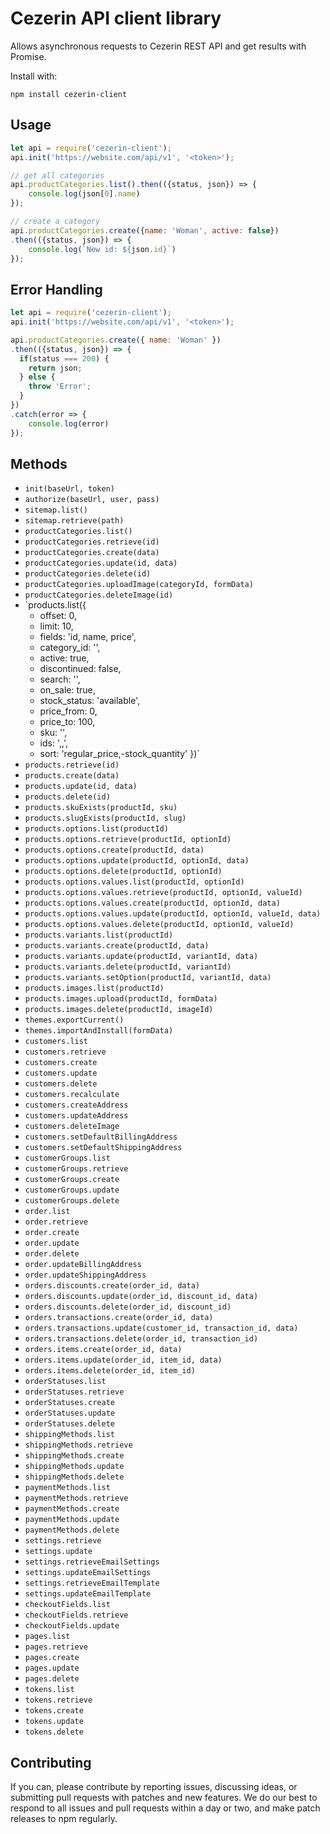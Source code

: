 # Cezerin API client library

Allows asynchronous requests to Cezerin REST API and get results with Promise.

Install with:

    npm install cezerin-client


## Usage

```javascript
let api = require('cezerin-client');
api.init('https://website.com/api/v1', '<token>');

// get all categories
api.productCategories.list().then(({status, json}) => {
    console.log(json[0].name)
});

// create a category
api.productCategories.create({name: 'Woman', active: false})
.then(({status, json}) => {
    console.log(`New id: ${json.id}`)
});
```

##  Error Handling

```javascript
let api = require('cezerin-client');
api.init('https://website.com/api/v1', '<token>');

api.productCategories.create({ name: 'Woman' })
.then(({status, json}) => {
  if(status === 200) {
    return json;
  } else {
    throw 'Error';
  }
})
.catch(error => {
    console.log(error)
});
```

## Methods

* `init(baseUrl, token)`
* `authorize(baseUrl, user, pass)`
* `sitemap.list()`
* `sitemap.retrieve(path)`
* `productCategories.list()`
* `productCategories.retrieve(id)`
* `productCategories.create(data)`
* `productCategories.update(id, data)`
* `productCategories.delete(id)`
* `productCategories.uploadImage(categoryId, formData)`
* `productCategories.deleteImage(id)`
* `products.list({
    - offset: 0,
    - limit: 10,
    - fields: 'id, name, price',
    - category_id: '<id>',
    - active: true,
    - discontinued: false,
    - search: '',
    - on_sale: true,
    - stock_status: 'available',
    - price_from: 0,
    - price_to: 100,
    - sku: '',
    - ids: '<id>,<id>,<id>',
    - sort: 'regular_price,-stock_quantity'
   })`
* `products.retrieve(id)`
* `products.create(data)`
* `products.update(id, data)`
* `products.delete(id)`
* `products.skuExists(productId, sku)`
* `products.slugExists(productId, slug)`
* `products.options.list(productId)`
* `products.options.retrieve(productId, optionId)`
* `products.options.create(productId, data)`
* `products.options.update(productId, optionId, data)`
* `products.options.delete(productId, optionId)`
* `products.options.values.list(productId, optionId)`
* `products.options.values.retrieve(productId, optionId, valueId)`
* `products.options.values.create(productId, optionId, data)`
* `products.options.values.update(productId, optionId, valueId, data)`
* `products.options.values.delete(productId, optionId, valueId)`
* `products.variants.list(productId)`
* `products.variants.create(productId, data)`
* `products.variants.update(productId, variantId, data)`
* `products.variants.delete(productId, variantId)`
* `products.variants.setOption(productId, variantId, data)`
* `products.images.list(productId)`
* `products.images.upload(productId, formData)`
* `products.images.delete(productId, imageId)`
* `themes.exportCurrent()`
* `themes.importAndInstall(formData)`
* `customers.list`
* `customers.retrieve`
* `customers.create`
* `customers.update`
* `customers.delete`
* `customers.recalculate`
* `customers.createAddress`
* `customers.updateAddress`
* `customers.deleteImage`
* `customers.setDefaultBillingAddress`
* `customers.setDefaultShippingAddress`
* `customerGroups.list`
* `customerGroups.retrieve`
* `customerGroups.create`
* `customerGroups.update`
* `customerGroups.delete`
* `order.list`
* `order.retrieve`
* `order.create`
* `order.update`
* `order.delete`
* `order.updateBillingAddress`
* `order.updateShippingAddress`
* `orders.discounts.create(order_id, data)`
* `orders.discounts.update(order_id, discount_id, data)`
* `orders.discounts.delete(order_id, discount_id)`
* `orders.transactions.create(order_id, data)`
* `orders.transactions.update(customer_id, transaction_id, data)`
* `orders.transactions.delete(order_id, transaction_id)`
* `orders.items.create(order_id, data)`
* `orders.items.update(order_id, item_id, data)`
* `orders.items.delete(order_id, item_id)`
* `orderStatuses.list`
* `orderStatuses.retrieve`
* `orderStatuses.create`
* `orderStatuses.update`
* `orderStatuses.delete`
* `shippingMethods.list`
* `shippingMethods.retrieve`
* `shippingMethods.create`
* `shippingMethods.update`
* `shippingMethods.delete`
* `paymentMethods.list`
* `paymentMethods.retrieve`
* `paymentMethods.create`
* `paymentMethods.update`
* `paymentMethods.delete`
* `settings.retrieve`
* `settings.update`
* `settings.retrieveEmailSettings`
* `settings.updateEmailSettings`
* `settings.retrieveEmailTemplate`
* `settings.updateEmailTemplate`
* `checkoutFields.list`
* `checkoutFields.retrieve`
* `checkoutFields.update`
* `pages.list`
* `pages.retrieve`
* `pages.create`
* `pages.update`
* `pages.delete`
* `tokens.list`
* `tokens.retrieve`
* `tokens.create`
* `tokens.update`
* `tokens.delete`


## Contributing

If you can, please contribute by reporting issues, discussing ideas, or submitting pull requests with patches and new features. We do our best to respond to all issues and pull requests within a day or two, and make patch releases to npm regularly.
